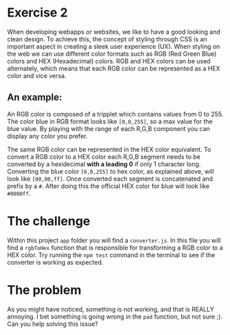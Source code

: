 # Exercise 2

When developing webapps or websites, we like to have a good looking and clean design. To achieve this, the concept of styling through CSS is an important aspect in creating a sleek user experience (UX). When styling on the web we can use different color formats such as RGB (Red Green Blue) colors and HEX (Hexadecimal) colors. RGB and HEX colors can be used alternately, which means that each RGB color can be represented as a HEX color and vice versa.

## An example: 

An RGB color is composed of a tripplet which contains values from 0 to 255. The color blue in RGB format looks like `[0,0,255]`, so a max value for the blue value. By playing with the range of each R,G,B component you can display any color you prefer.

The same RGB color can be represented in the HEX color equivalent. To convert a RGB color to a HEX color each R,G,B segment needs to be converted by a hexidecimal **with a leading 0** if only 1 character long. Converting the blue color `[0,0,255]` to hex color, as explained above, will look like `[00,00,ff]`. Once converted each segment is concatenated and prefix by a `#`. After doing this the official HEX color for blue will look like `#0000ff`.


# The challenge

Within this project `app` folder you will find a `converter.js`. In this file you will find a `rgbToHex` function that is responsible for transforming a RGB color to a HEX color. Try running the `npm test` command in the terminal to see if the converter is working as expected.

# The problem

As you might have noticed, something is not working, and that is REALLY annoying. I bet something is going wrong in the `pad` function, but not sure ;). Can you help solving this issue?